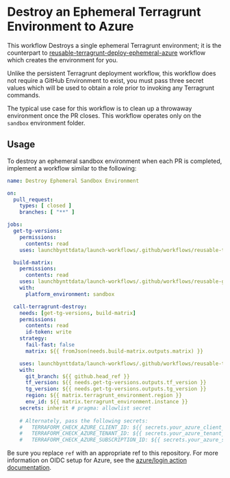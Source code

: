 # Destroy an Ephemeral Terragrunt Environment to Azure

This workflow Destroys a single ephemeral Terragrunt environment; it is the counterpart to [reusable-terragrunt-deploy-ephemeral-azure](./reusable-terragrunt-deploy-ephemeral-azure.md) workflow which creates the environment for you.

Unlike the persistent Terragrunt deployment workflow, this workflow does not require a GitHub Environment to exist, you must pass three secret values which will be used to obtain a role prior to invoking any Terragrunt commands.

The typical use case for this workflow is to clean up a throwaway environment once the PR closes. This workflow operates only on the `sandbox` environment folder.

## Usage

To destroy an ephemeral sandbox environment when each PR is completed, implement a workflow similar to the following:

```yaml
name: Destroy Ephemeral Sandbox Environment

on:
  pull_request:
    types: [ closed ]
    branches: [ "**" ]

jobs:
  get-tg-versions:
    permissions:
      contents: read
    uses: launchbynttdata/launch-workflows/.github/workflows/reusable-terragrunt-versions.yml@ref

  build-matrix:
    permissions:
      contents: read
    uses: launchbynttdata/launch-workflows/.github/workflows/reusable-github-matrix-tg.yml@ref
    with:
      platform_environment: sandbox

  call-terragrunt-destroy:
    needs: [get-tg-versions, build-matrix]
    permissions:
      contents: read
      id-token: write
    strategy:
      fail-fast: false
      matrix: ${{ fromJson(needs.build-matrix.outputs.matrix) }}

    uses: launchbynttdata/launch-workflows/.github/workflows/reusable-terragrunt-destroy-ephemeral-azure.yml@ref
    with:
      git_branch: ${{ github.head_ref }}
      tf_version: ${{ needs.get-tg-versions.outputs.tf_version }}
      tg_version: ${{ needs.get-tg-versions.outputs.tg_version }}
      region: ${{ matrix.terragrunt_environment.region }}
      env_id: ${{ matrix.terragrunt_environment.instance }}
    secrets: inherit # pragma: allowlist secret
    
    # Alternately, pass the following secrets:
    #   TERRAFORM_CHECK_AZURE_CLIENT_ID: ${{ secrets.your_azure_client_id_secret }}
    #   TERRAFORM_CHECK_AZURE_TENANT_ID: ${{ secrets.your_azure_tenant_id_secret }}
    #   TERRAFORM_CHECK_AZURE_SUBSCRIPTION_ID: ${{ secrets.your_azure_subscription_id_secret }}
```

Be sure you replace `ref` with an appropriate ref to this repository. For more information on OIDC setup for Azure, see the [azure/login action documentation](https://github.com/Azure/login?tab=readme-ov-file#login-with-openid-connect-oidc-recommended).
